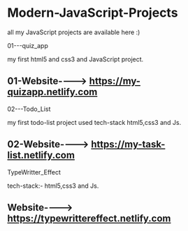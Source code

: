 # Modern-JavaScript-Projects
all my JavaScript projects are available here :)

01---quiz_app

my first html5 and css3 and JavaScript project. 

01-Website----> https://my-quizapp.netlify.com
-----------------------------------------------------------------------------------------------------------------------------------------
02---Todo_List

my first todo-list project used tech-stack html5,css3 and Js. 

02-Website----> https://my-task-list.netlify.com
-----------------------------------------------------------------------------------------------------------------------------------------
TypeWritter_Effect

tech-stack:- html5,css3 and Js. 

Website----> https://typewrittereffect.netlify.com
-----------------------------------------------------------------------------------------------------------------------------------------

